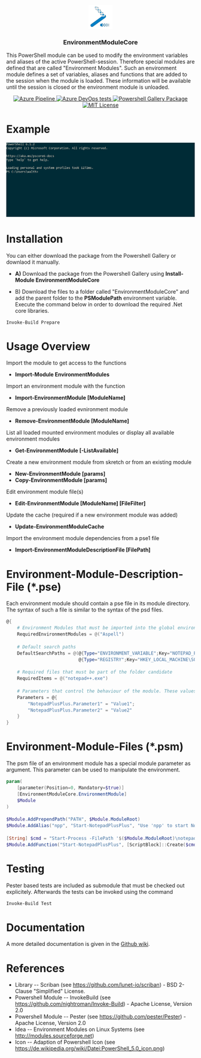 <p align="center">
  <img src="https://github.com/MarcusWalther/EnvironmentModuleCoreSrc/blob/master/Icon.png?raw=true" height="64">
  <h3 align="center">EnvironmentModuleCore</h3>
  <p align="left">This PowerShell module can be used to modify the environment variables and aliases of the active PowerShell-session. Therefore special modules are defined that are called "Environment Modules". Such an environment module defines a set of variables, aliases and functions that are added to the session when the module is loaded. These information will be available until the session is closed or the environment module is unloaded.<p>
  <p align="center">
    <a href="">
      <img src="https://dev.azure.com/MarcusWalther/EnvironmentModuleCore/_apis/build/status/Master.EnvironmentModuleCore?branchName=master" alt="Azure Pipeline">
    </a>
    <a href="">
      <img alt="Azure DevOps tests" src="https://img.shields.io/azure-devops/tests/MarcusWalther/EnvironmentModuleCore/7">
    </a>
    <a href="https://www.powershellgallery.com/packages/EnvironmentModuleCore">
      <img src="https://img.shields.io/powershellgallery/vpre/EnvironmentModuleCore.svg" alt="Powershell Gallery Package">
    </a>
    <a href="https://github.com/MarcusWalther/EnvironmentModuleCore/blob/master/LICENSE.md">
      <img src="https://img.shields.io/badge/License-MIT-yellow.svg" alt="MIT License">
    </a>
</p>

# Example

<p align="center">
<img src="https://github.com/MarcusWalther/EnvironmentModuleCore/blob/master/Samples/PythonScreen.gif">
</p>

# Installation

You can either download the package from the Powershell Gallery or downlaod it manually.
* **A)** Download the package from the Powershell Gallery using **Install-Module EnvironmentModuleCore**

* B) Download the files to a folder called "EnvironmentModuleCore" and add the parent folder to the **PSModulePath** environment variable. Execute the command below in order to download the required .Net core libraries.
```powershell
Invoke-Build Prepare
```

# Usage Overview

Import the module to get access to the functions
- **Import-Module EnvironmentModules**

Import an environment module with the function
- **Import-EnvironmentModule [ModuleName]**

Remove a previously loaded evnironment module
- **Remove-EnvironmentModule [ModuleName]**

List all loaded mounted environment modules or display all available environment modules
- **Get-EnvironmentModule [-ListAvailable]**

Create a new environment module from skretch or from an existing module
- **New-EnvironmentModule [params]**
- **Copy-EnvironmentModule [params]**

Edit environment module file(s)
- **Edit-EnvironmentModule [ModuleName] [FileFilter]**

Update the cache (required if a new environment module was added)
- **Update-EnvironmentModuleCache**

Import the environment module dependencies from a pse1 file
- **Import-EnvironmentModuleDescriptionFile [FilePath]**

# Environment-Module-Description-File (*.pse)

Each environment module should contain a pse file in its module directory. The syntax of such a file is similar to the syntax of the psd files.

```powershell
@{
    # Environment Modules that must be imported into the global environment prior importing this module
    RequiredEnvironmentModules = @("Aspell")

    # Default search paths
    DefaultSearchPaths = @(@{Type="ENVIRONMENT_VARIABLE";Key="NOTEPAD_PLUS_PLUS_ROOT"}, "C:\Program Files (x86)\Notepad++",
                           @{Type="REGISTRY";Key="HKEY_LOCAL_MACHINE\SOFTWARE\WOW6432Node\Microsoft\Windows\CurrentVersion\Uninstall\Notepad++\DisplayIcon"})

    # Required files that must be part of the folder candidate
    RequiredItems = @("notepad++.exe")

    # Parameters that control the behaviour of the module. These values can be overwritten by other modules or the user
    Parameters = @{
        "NotepadPlusPlus.Parameter1" = "Value1";
        "NotepadPlusPlus.Parameter2" = "Value2"
    }
}
```

# Environment-Module-Files (*.psm)

The psm file of an environment module has a special module parameter as argument. This parameter can be used to manipulate the environment.

```powershell
param(
    [parameter(Position=0, Mandatory=$true)]
    [EnvironmentModuleCore.EnvironmentModule]
    $Module
)

$Module.AddPrependPath("PATH", $Module.ModuleRoot)
$Module.AddAlias("npp", "Start-NotepadPlusPlus", "Use 'npp' to start NotepadPlusPlus")

[String] $cmd = "Start-Process -FilePath '$($Module.ModuleRoot)\notepad++.exe' @args"
$Module.AddFunction("Start-NotepadPlusPlus", [ScriptBlock]::Create($cmd))
```

# Testing 

Pester based tests are included as submodule that must be checked out explicitely. Afterwards the tests can be invoked using the command 

```powershell
Invoke-Build Test
```

# Documentation

A more detailed documentation is given in the [Github wiki](https://github.com/MarcusWalther/EnvironmentModuleCore/wiki).

# References

* Library -- Scriban (see https://github.com/lunet-io/scriban) - BSD 2-Clause "Simplified" License.
* Powershell Module -- InvokeBuild (see https://github.com/nightroman/Invoke-Build) - Apache License, Version 2.0
* Powershell Module -- Pester (see https://github.com/pester/Pester) - Apache License, Version 2.0
* Idea -- Environment Modules on Linux Systems (see http://modules.sourceforge.net)
* Icon -- Adaption of Powershell Icon (see https://de.wikipedia.org/wiki/Datei:PowerShell_5.0_icon.png)
